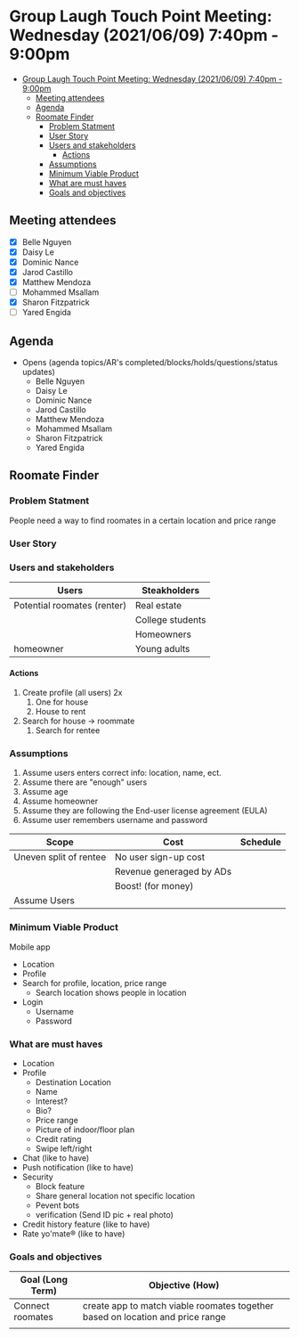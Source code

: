 # Group Laugh Touch Point Meeting: Wednesday (2021/06/09) 7:40pm - 9:00pm

- [Group Laugh Touch Point Meeting: Wednesday (2021/06/09) 7:40pm - 9:00pm](#group-laugh-touch-point-meeting-wednesday-20210609-740pm---900pm)
  - [Meeting attendees](#meeting-attendees)
  - [Agenda](#agenda)
  - [Roomate Finder](#roomate-finder)
    - [Problem Statment](#problem-statment)
    - [User Story](#user-story)
    - [Users and stakeholders](#users-and-stakeholders)
      - [Actions](#actions)
    - [Assumptions](#assumptions)
    - [Minimum Viable Product](#minimum-viable-product)
    - [What are must haves](#what-are-must-haves)
    - [Goals and objectives](#goals-and-objectives)

## Meeting attendees

- [x] Belle Nguyen
- [x] Daisy Le
- [x] Dominic Nance
- [x] Jarod Castillo
- [x] Matthew Mendoza
- [ ] Mohammed Msallam
- [x] Sharon Fitzpatrick
- [ ] Yared Engida

## Agenda

- Opens (agenda topics/AR's completed/blocks/holds/questions/status updates)
  - Belle Nguyen
  - Daisy Le
  - Dominic Nance
  - Jarod Castillo
  - Matthew Mendoza
  - Mohammed Msallam
  - Sharon Fitzpatrick
  - Yared Engida

## Roomate Finder

### Problem Statment

People need a way to find roomates in a certain location and price range

### User Story

### Users and stakeholders

| Users                       | Steakholders     |
| --------------------------- | ---------------- |
| Potential roomates (renter) | Real estate      |
|                             | College students |
|                             | Homeowners       |
| homeowner                   | Young adults     |

#### Actions

1. Create profile (all users) 2x
   1. One for house
   2. House to rent
2. Search for house → roommate
   1. Search for rentee

### Assumptions

1. Assume users enters correct info: location, name, ect.
2. Assume there are "enough" users
3. Assume age
4. Assume homeowner
5. Assume they are following the End-user license agreement (EULA)
6. Assume user remembers username and password

| Scope                  | Cost                     | Schedule |
| ---------------------- | ------------------------ | -------- |
| Uneven split of rentee | No user sign-up cost     |          |
|                        | Revenue generaged by ADs |          |
|                        | Boost! (for money)       |          |
| Assume Users           |                          |          |

### Minimum Viable Product

Mobile app

- Location
- Profile
- Search for profile, location, price range
  - Search location shows people in location
- Login
  - Username
  - Password

### What are must haves

- Location
- Profile
  - Destination Location
  - Name
  - Interest?
  - Bio?
  - Price range
  - Picture of indoor/floor plan
  - Credit rating
  - Swipe left/right
- Chat (like to have)
- Push notification (like to have)
- Security
  - Block feature
  - Share general location not specific location
  - Pevent bots
  - verification (Send ID pic + real photo)
- Credit history feature (like to have)
- Rate yo'mate® (like to have)

### Goals and objectives

| Goal (Long Term) | Objective (How)                                                                |
| ---------------- | ------------------------------------------------------------------------------ |
| Connect roomates | create app to match viable roomates together based on location and price range |
|                  |                                                                                |
